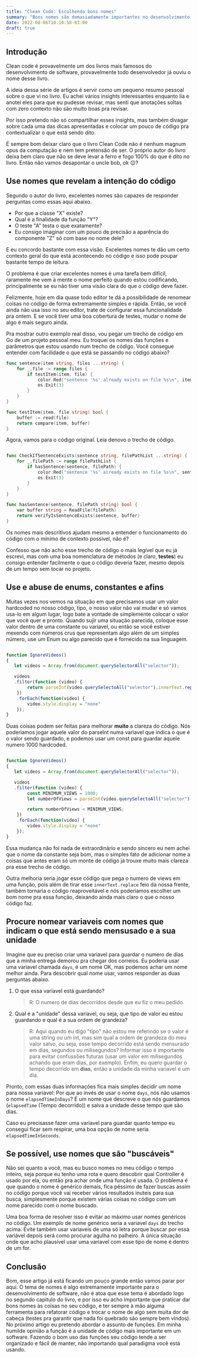 ```yaml
---
title: "Clean Code: Escolhendo bons nomes"
summary: "Bons nomes são demasiadamente importantes no desenvolvimento de software e este artigo visa cobrir as melhores dicas do livro Clean Code sobre a escolha de bons nomes"
date: 2022-08-06T10:10:58-03:00
draft: true
---
```

## Introdução
Clean code é provavelmente um dos livros mais famosos do desenvolvimento de software, provavelmente todo desenvolvedor já ouviu o nome desse livro.

A ideia dessa série de artigos é servir como um pequeno resumo pessoal sobre o que vi no livro. Eu achei vários insights interessantes enquanto lia e anotei eles para que eu pudesse revisar, mas senti que anotações soltas com zero contexto não são muito boas pra revisar.

Por isso pretendo não só compartilhar esses insights, mas também divagar sobre cada uma das dicas apresentadas e colocar um pouco de código pra contextualizar o que está sendo dito.

É sempre bom deixar claro que o livro Clean Code não é nenhum magnum opus da computação e nem tem pretensão de ser. O próprio autor do livro deixa bem claro que não se deve levar a ferro e fogo 100% do que é dito no livro. Então não vamos desapontar o uncle bob, ok 😉?

## Use nomes que revelam a intenção do código
Segundo o autor do livro, excelentes nomes são capazes de responder perguntas como essas aqui abaixo.

* Por que a classe "X" existe?
* Qual é a finalidade da função "Y"?
* O teste "A" testa o que exatamente?
* Eu consigo imaginar com um pouco de precisão a aparência do componente "Z" só com base no nome dele?

E eu concordo bastante com essa visão. Excelentes nomes te dão um certo contexto geral do que está acontecendo no código e isso pode poupar bastante tempo de leitura.

O problema é que criar excelentes nomes é uma tarefa bem difícil, raramente me vem à mente o nome perfeito quando estou codificando, principalmente se eu não tiver uma visão clara do que o código deve fazer.

Felizmente, hoje em dia quase todo editor te dá a possibilidade de renomear coisas no código de forma extremamente simples e rápida. Então, se você ainda não usa isso no seu editor, trate de configurar essa funcionalidade pra ontem. E se você tiver uma boa cobertura de testes, mudar o nome de algo é mais seguro ainda.

Pra mostrar outro exemplo real disso, vou pegar um trecho de código em Go de um projeto pessoal meu.
Eu troquei os nomes das funções e parâmetros que estou usando num trecho de código. Você consegue entender com facilidade o que está se passando no código abaixo?

```go
func sentence(item string, files ...string) {
	for _,file := range files {
		if testItem(item, file) {
			color.Red("sentence '%s' already exists on file %s\n", item, file)
			os.Exit(3)
		}
	}
}

func testItem(item, file string) bool {
	buffer := read(file)
	return compare(item, buffer)
}
```
Agora, vamos para o código original. Leia denovo o trecho de código.

```go

func CheckIfSentenceExists(sentence string, filePathList ...string) {
	for _,filePath := range filePathList {
		if hasSentence(sentence, filePath) {
			color.Red("sentence '%s' already exists on file %s\n", sentence, filePath)
			os.Exit(3)
		}
	}
}

func hasSentence(sentence, filePath string) bool {
	var buffer string = ReadFile(filePath)
	return verifyIsSentenceExists(sentence, buffer)
}
```
Os nomes mais descritivos ajudam mesmo a entender o funcionamento do código com o mínimo de contexto possível, não é?

Confesso que não acho esse trecho de código o mais legível que eu já escrevi, mas com uma boa nomenclatura de métodos (e claro, **testes**) eu consigo entender facilmente o que o código deveria fazer, mesmo depois de um tempo sem tocar no projeto.


## Use e abuse de enums, constantes e afins
Muitas vezes nos vemos na situação em que precisamos usar um valor hardcoded no nosso código, tipo, o nosso valor não vai mudar e só vamos usa-lo em algum lugar, logo bate a vontade de simplemente colocar o valor que você quer e pronto.
Quando sujir uma situação parecida, coloque esse valor dentro de uma constante ou variavel, ou então se você estiver mexendo com números crus que representam algo além de um simples número, use um Enum ou algo parecido que é fornecido na sua linguagem.

```javascript

function IgnoreVideos()
{
   let videos = Array.from(document.querySelectorAll("selector"));

   videos
   .filter(function (video) {
        return parseInt(video.querySelectoAll("selector").innerText.replace(".", "")) < 1000;
    })
    .forEach(function(video) {
        video.style.display = "none"
    });
}

```

Duas coisas podem ser feitas para melhorar **muito** a clareza do código. Nós poderiamos jogar aquele valor do parseInt numa variavel que indica o que é o valor sendo guardado, e podemos usar um const para guardar aquele numero 1000 hardcoded.

```javascript

function IgnoreVideos()
{
   let videos = Array.from(document.querySelectorAll("selector"));

   videos
   .filter(function (video) {
        const MINIMUM_VIEWS = 1000;
        let numberOfViews = parseInt(video.querySelectoAll("selector").innerText.replace(".", ""));

        return numberOfViews < MINIMUM_VIEWS;
    })
    .forEach(function(video) {
        video.style.display = "none"
    });
}

```
Essa mudança não foi nada de extraordinário e sendo sincero eu nem achei que o nome da constante seja bom, mas o simples fato de adicionar nome a coisas que antes eram só um monte de código já trouxe muito mais clareza pra esse trecho de código.

Outra melhoria seria jogar esse código que pega o numero de views em uma função, pois além de tirar esse `innerText.replace` feio da nossa frente, também tornaria o código reaproveitável e nós poderiamos escolher um bom nome pra essa função, deixando ainda mais claro o que o nosso código faz.

## Procure nomear variaveis com nomes que indicam o que está sendo mensusado e a sua unidade
Imagine que eu preciso criar uma variavel para guardar o numero de dias que a minha entrega demorou pra chegar dos correios. Eu poderia usar uma variavel chamada `days`, é um nome OK, mas podemos achar um nome melhor ainda.
Para descobrir qual nome usar, vamos responder as duas perguntas abaixo.
1. O que essa variavel está guardando?
    > R: O numero de dias decorridos desde que eu fiz o meu pedido.
2. Qual é a "unidade" dessa variavel, ou seja, que tipo de valor eu estou guardando e qual é a sua ordem de grandeza?
    > R: Aqui quando eu digo "tipo" não estou me referindo se o valor é uma string ou um int, mas sim qual a ordem de grandeza do meu valor salvo, ou seja, esse tempo decorrido está sendo mensurado em dias, segundos ou milisegundos? Informar isso é importante para evitar confussões futuras (usar um valor em milisegundos achando que eram dias, por exemplo). Enfim, eu quero guardar o tempo decorrido em **dias**, então a unidade da minha variavel é um dia.

Pronto, com essas duas informações fica mais simples decidir um nome para nossa variavel: Por que ao invés de usar o nome `days`, nós não usamos o nome `elapsedTimeInDays`? É um nome que descreve o que nós guardamos (`elapsedTime` (Tempo decorrido)) e salva a unidade desse tempo que são dias.

Caso eu precisasse fazer uma variavel para guardar quanto tempo eu consegui ficar sem respirar, uma boa opção de nome seria `elapsedTimeInSeconds`.

## Se possível, use nomes que são "buscáveis"
Não sei quanto a você, mas eu busco nomes no meu código o tempo inteiro, seja porque eu tenho uma rota e quero descobrir qual Controller é usado por ela, ou então pra achar onde uma função é usada. O problema é que quando o nome é genérico demais, fica péssimo de fazer buscas assim no código porque você vai receber vários resultados inuteis para sua busca, simplesmente porque existem várias coisas no código com um nome parecido com o nome buscado.

Uma boa forma de resolver isso é evitar ao máximo usar nomes genéricos no código. Um exemplo de nome genérico seria a variavel `days` do trecho acima. Evite também usar variaveis de uma só letra porque buscar por essa variável depois será como procurar agulha no palheiro. A única situação onde que acho plausível usar uma variavel com esse tipo de nome é dentro de um for.

## Conclusão
Bom, esse artigo já está ficando um pouco grande então vamos parar por aqui. O tema de nomes é algo extremamente importante para o desenvolvimento de software, não é atoa que esse tema é abordado logo no segundo capitulo do livro, e por isso eu acho importante que praticar dar bons nomes às coisas no seu código, e ter sempre à mão alguma ferramenta para refatorar código e trocar o nome de algo sem muita dor de cabeça (testes pra garantir que nada foi quebrado são sempre bem vindos).
No próximo artigo eu pretendo abordar o assunto de funções. Em minha humilde opinião a função é a unidade de código mais importante em um software. Fazendo o bom uso das funções seu código tende a ser organizado e fácil de manter, não importando qual paradigma você está usando.
